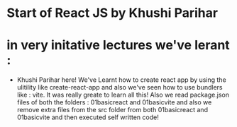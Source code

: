 # Start of React JS by Khushi Parihar

# in very initative lectures we've lerant :
-  Khushi Parihar here!
      We've Learnt how to create react app by using the ulitility like create-react-app and also we've seen how to use bundlers like : vite. It was really greate to learn all this! Also we read package.json files of both the folders : 01basicreact and 01basicvite and also we remove extra files from the src folder from both 01basicreact and 01basicvite and then executed self written code!  